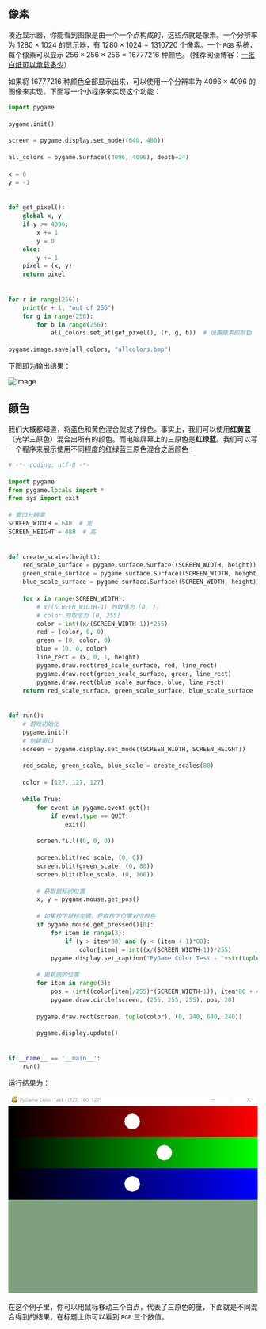 ## 像素

凑近显示器，你能看到图像是由一个一个点构成的，这些点就是像素。一个分辨率为 $1280 \times 1024$ 的显示器，有 $1280 \times 1024 = 1310720$ 个像素。一个 `RGB` 系统，每个像素可以显示 $256 \times 256 \times 256 = 16777216‬$ 种颜色。（推荐阅读博客：[一张白纸可以承载多少](https://eyehere.net/2011/how-many-image-in-one-paper/)）

如果将 $16777216‬$ 种颜色全部显示出来，可以使用一个分辨率为 $4096 \times 4096$ 的图像来实现。下面写一个小程序来实现这个功能：

```python
import pygame

pygame.init()

screen = pygame.display.set_mode((640, 480))

all_colors = pygame.Surface((4096, 4096), depth=24)

x = 0
y = -1


def get_pixel():
    global x, y
    if y >= 4096:
        x += 1
        y = 0
    else:
        y += 1
    pixel = (x, y)
    return pixel


for r in range(256):
    print(r + 1, "out of 256")
    for g in range(256):
        for b in range(256):
            all_colors.set_at(get_pixel(), (r, g, b))  # 设置像素的颜色

pygame.image.save(all_colors, "allcolors.bmp")

```

下图即为输出结果：

![image](https://raw.githubusercontent.com/monkey-knight/monkey-knight.github.io/master/_posts/python/pygame/assets/allcolors.png)

## 颜色

我们大概都知道，将蓝色和黄色混合就成了绿色。事实上，我们可以使用**红黄蓝**（光学三原色）混合出所有的颜色。而电脑屏幕上的三原色是**红绿蓝**。我们可以写一个程序来展示使用不同程度的红绿蓝三原色混合之后颜色：

```python
# -*- coding: utf-8 -*-

import pygame
from pygame.locals import *
from sys import exit

# 窗口分辨率
SCREEN_WIDTH = 640  # 宽
SCREEN_HEIGHT = 480  # 高


def create_scales(height):
    red_scale_surface = pygame.surface.Surface((SCREEN_WIDTH, height))
    green_scale_surface = pygame.surface.Surface((SCREEN_WIDTH, height))
    blue_scale_surface = pygame.surface.Surface((SCREEN_WIDTH, height))

    for x in range(SCREEN_WIDTH):
        # x/(SCREEN_WIDTH-1) 的取值为 [0, 1]
        # color 的取值为 [0, 255]
        color = int((x/(SCREEN_WIDTH-1))*255)
        red = (color, 0, 0)
        green = (0, color, 0)
        blue = (0, 0, color)
        line_rect = (x, 0, 1, height)
        pygame.draw.rect(red_scale_surface, red, line_rect)
        pygame.draw.rect(green_scale_surface, green, line_rect)
        pygame.draw.rect(blue_scale_surface, blue, line_rect)
    return red_scale_surface, green_scale_surface, blue_scale_surface


def run():
    # 游戏初始化
    pygame.init()
	# 创建窗口
    screen = pygame.display.set_mode((SCREEN_WIDTH, SCREEN_HEIGHT))

    red_scale, green_scale, blue_scale = create_scales(80)

    color = [127, 127, 127]

    while True:
        for event in pygame.event.get():
            if event.type == QUIT:
                exit()

        screen.fill((0, 0, 0))

        screen.blit(red_scale, (0, 0))
        screen.blit(green_scale, (0, 80))
        screen.blit(blue_scale, (0, 160))

        # 获取鼠标的位置
        x, y = pygame.mouse.get_pos()

        # 如果按下鼠标左键，获取按下位置对应颜色
        if pygame.mouse.get_pressed()[0]:
            for item in range(3):
                if (y > item*80) and (y < (item + 1)*80):
                    color[item] = int((x/(SCREEN_WIDTH-1))*255)
            pygame.display.set_caption("PyGame Color Test - "+str(tuple(color)))

        # 更新圆的位置
        for item in range(3):
            pos = (int((color[item]/255)*(SCREEN_WIDTH-1)), item*80 + 40)
            pygame.draw.circle(screen, (255, 255, 255), pos, 20)

        pygame.draw.rect(screen, tuple(color), (0, 240, 640, 240))

        pygame.display.update()


if __name__ == '__main__':
    run()

```

运行结果为：

![image](https://raw.githubusercontent.com/monkey-knight/monkey-knight.github.io/master/_posts/python/pygame/assets/1567322970038.png)

在这个例子里，你可以用鼠标移动三个白点，代表了三原色的量，下面就是不同混合得到的结果，在标题上你可以看到 `RGB` 三个数值。

